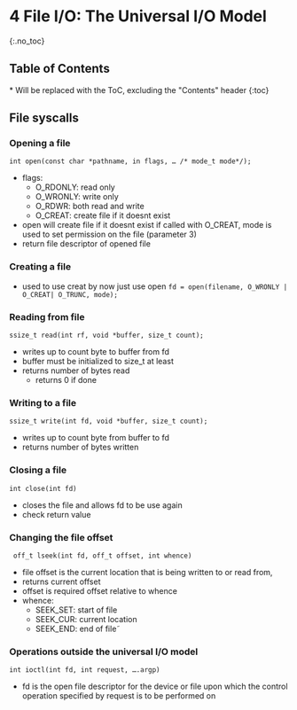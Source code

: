 # 4 File I/O: The Universal I/O Model

{:.no_toc}

<h2 id="toc-header">Table of Contents <i class="fa fa-chevron-up" aria-hidden="true" id="toc-arrow"></i></h2>
* Will be replaced with the ToC, excluding the "Contents" header
{:toc}


## File syscalls

### Opening a file
`int open(const char *pathname, in flags, … /* mode_t mode*/);`
- flags:
	- O_RDONLY: read only
	- O_WRONLY: write only 
	- O_RDWR: both read and write
	- O_CREAT: create file if it doesnt exist
- open will create file if it doesnt exist if called with O_CREAT, mode is used to set permission on the file (parameter 3)
- return file descriptor of opened file

### Creating a file
- used to use creat by now just use open
`fd = open(filename, O_WRONLY | O_CREAT| O_TRUNC, mode);`

### Reading from file
`ssize_t read(int rf, void *buffer, size_t count);`
- writes up to count byte to buffer from fd
- buffer must be initialized to size_t at least
- returns number of bytes read
	- returns 0 if done

### Writing to a file
`ssize_t write(int fd, void *buffer, size_t count);`
- writes up to count byte from buffer to fd
- returns number of bytes written

### Closing a file
`int close(int fd)`
- closes the file and allows fd to be use again
- check return value

### Changing the file offset
` off_t lseek(int fd, off_t offset, int whence)`
- file offset is the current location that is being written to or read from,
- returns current offset
- offset is required offset relative to whence
- whence:
	- SEEK_SET: start of file
	- SEEK_CUR: current location
	- SEEK_END: end of file˜

### Operations outside the universal I/O model
`int ioctl(int fd, int request, ….argp)`
- fd is the open file descriptor for the device or file upon which the control operation specified by request is to be performed on
